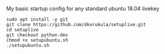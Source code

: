 My basic startup config for any standard ubuntu 18.04 livekey

~~~
sudo apt install -y git
git clone https://github.com/dkurukula/setuplive.git
cd setuplive
git checkout python-dev
chmod +x setupubuntu.sh
./setupubuntu.sh
~~~


